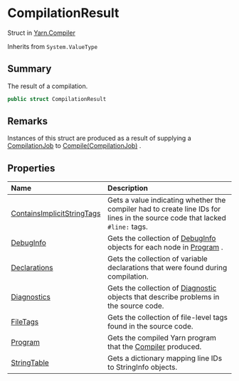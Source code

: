 # CompilationResult

Struct in [Yarn.Compiler](/api/csharp/yarn.compiler.md)

Inherits from `System.ValueType`

## Summary


The result of a compilation.


```csharp
public struct CompilationResult
```

## Remarks


Instances of this struct are produced as a result of supplying a  <a href="yarn.compiler.compilationjob.md">CompilationJob</a>  to  <a href="yarn.compiler.compiler.compile.md">Compile(CompilationJob)</a> .


## Properties

|Name|Description|
|:---|:---|
|[ContainsImplicitStringTags](/api/csharp/yarn.compiler.compilationresult.containsimplicitstringtags.md)|Gets a value indicating whether the compiler had to create line IDs for lines in the source code that lacked  <code>#line:</code>  tags.|
|[DebugInfo](/api/csharp/yarn.compiler.compilationresult.debuginfo.md)|Gets the collection of  <a href="yarn.compiler.compilationresult.debuginfo.md">DebugInfo</a>  objects for each node in  <a href="yarn.compiler.compilationresult.program.md">Program</a> .|
|[Declarations](/api/csharp/yarn.compiler.compilationresult.declarations.md)|Gets the collection of variable declarations that were found during compilation.|
|[Diagnostics](/api/csharp/yarn.compiler.compilationresult.diagnostics.md)|Gets the collection of  <a href="yarn.compiler.diagnostic.md">Diagnostic</a>  objects that describe problems in the source code.|
|[FileTags](/api/csharp/yarn.compiler.compilationresult.filetags.md)|Gets the collection of file-level tags found in the source code.|
|[Program](/api/csharp/yarn.compiler.compilationresult.program.md)|Gets the compiled Yarn program that the  <a href="yarn.compiler.compiler.md">Compiler</a>  produced.|
|[StringTable](/api/csharp/yarn.compiler.compilationresult.stringtable.md)|Gets a dictionary mapping line IDs to StringInfo objects.|

